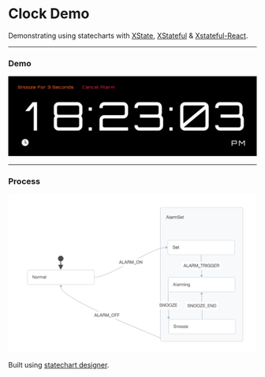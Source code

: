 # Clock Demo

Demonstrating using statecharts with [XState](https://github.com/davidkpiano/xstate), [XStateful](https://github.com/avaragado/xstateful) & [Xstateful-React](https://github.com/avaragado/xstateful-react).

---

### Demo

![clock](./images/clock.png)

---

### Process

![chart](./images/chart.png)

Built using [statechart designer](https://shmck.github.io/statechart-designer/).
